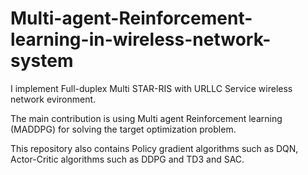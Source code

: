 # Multi-agent-Reinforcement-learning-in-wireless-network-system


I implement Full-duplex Multi STAR-RIS with URLLC Service wireless network evironment. 

The main contribution is using Multi agent Reinforcement learning (MADDPG) for solving the target optimization problem.

This repository also contains Policy gradient algorithms such as DQN, Actor-Critic algorithms such as DDPG and TD3 and SAC.
